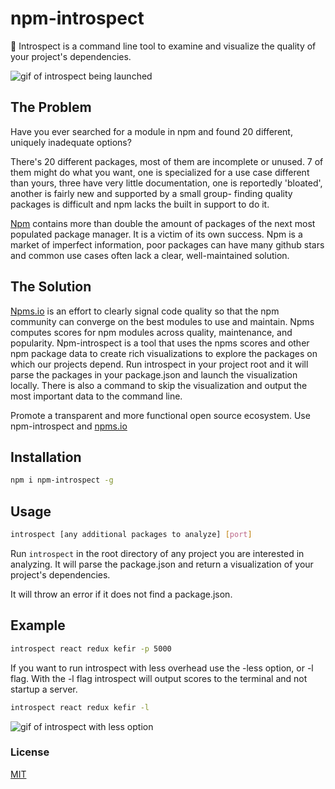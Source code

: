 # npm-introspect

:mag_right: Introspect is a command line tool to examine and visualize the quality of your project's dependencies.

![gif of introspect being launched](https://github.com/Nohmapp/npm-introspect/blob/master/assets/screenshot.gif?raw=true)

## The Problem

Have you ever searched for a module in npm and found 20 different, uniquely inadequate options? 

There's 20 different packages, most of them are incomplete or unused. 7 of them might do what you want, one is specialized for a use case different than yours, three have very little documentation, one is reportedly 'bloated', another is fairly new and supported by a small group- finding quality packages is difficult and npm lacks the built in support to do it. 

[Npm](https://www.npmjs.com/) contains more than double the amount of packages of the next most populated package manager. It is a victim of its own success. Npm is a market of imperfect information, poor packages can have many github stars and common use cases often lack a clear, well-maintained solution.

## The Solution

[Npms.io](https://npms.io/) is an effort to clearly signal code quality so that the npm community can converge on the best modules to use and maintain. Npms computes scores for npm modules across quality, maintenance, and popularity. Npm-introspect is a tool that uses the npms scores and other npm package data to create rich visualizations to explore the packages on which our projects depend. Run introspect in your project root and it will parse the packages in your package.json and launch the visualization locally. There is also a command to skip the visualization and output the most important data to the command line.

Promote a transparent and more functional open source ecosystem. Use npm-introspect and [npms.io](https://npms.io/)

## Installation

```bash
npm i npm-introspect -g
```
## Usage

```bash
introspect [any additional packages to analyze] [port]
```
Run ```introspect``` in the root directory of any project you are interested in analyzing. It will parse the package.json and return a visualization of your project's dependencies. 

It will throw an error if it does not find a package.json.

## Example
```bash
introspect react redux kefir -p 5000
```
If you want to run introspect with less overhead use the -less option, or -l flag.
With the -l flag introspect will output scores to the terminal and not startup a server.

```bash
introspect react redux kefir -l
```

![gif of introspect with less option](https://github.com/Nohmapp/npm-introspect/blob/master/assets/less.gif?raw=true)


### License
[MIT](https://opensource.org/licenses/MIT)
